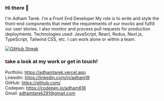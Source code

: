 
### Hi there 👋
I'm Adham Tarek. I'm a Front End Developer My role is to write and style the front-end components that meet the requirements of our mocks and fulfill our user stories. I also monitor and process pull requests for production deployments. 
Technologies used: JavaScript, React, Redux, Next.js, TypeScript, Tailwind CSS, etc. 
I can work alone or within a team.

[![GitHub Streak](http://github-readme-streak-stats.herokuapp.com?user=adham618&theme=holi-theme&date_format=M%20j%5B%2C%20Y%5D)](https://git.io/streak-stats)

### take a look at my work or get in touch!

Portfolio: https://adhamtarek.vercel.app<br>
LinkedIn: https://linkedin.com/in/adham18<br>
GitHub: https://github.com/<br>
Codepen: https://codepen.io/adham618<br>
Gmail: adhamtarek291@gmail.com<br>
